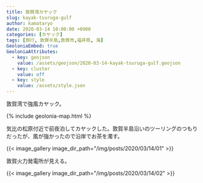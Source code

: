 ```yaml
---
title: 敦賀湾カヤック
slug: kayak-tsuruga-gulf
author: kamataryo
date: 2020-03-14 10:00:00 +0900
categories: [カヤック]
tags: [旅行, 敦賀半島,敦賀市,福井県, 海]
GeoloniaEmbed: true
GeoloniaAttributes:
  - key: geojson
    value: /assets/geojson/2020-03-14-kayak-tsuruga-gulf.geojson
  - key: cluster
    value: off
  - key: style
    value: /assets/style.json
---
```


敦賀湾で強風カヤック。

{% include geolonia-map.html %}

気比の松原付近で前夜泊してカヤックした。敦賀半島沿いのツーリングのつもりだったが、風が強かったので沿岸でお茶を濁す。


{{< image_gallery image_dir_path="/img/posts/2020/03/14/01" >}}

敦賀火力発電所が見える。

{{< image_gallery image_dir_path="/img/posts/2020/03/14/02" >}}
